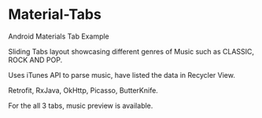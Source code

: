 # Material-Tabs
Android Materials Tab Example

Sliding Tabs layout showcasing different genres of Music such as CLASSIC, ROCK AND POP.

Uses iTunes API to parse music, have listed the data in Recycler View. 

Retrofit, RxJava, OkHttp, Picasso, ButterKnife.

For the all 3 tabs, music preview is available.

